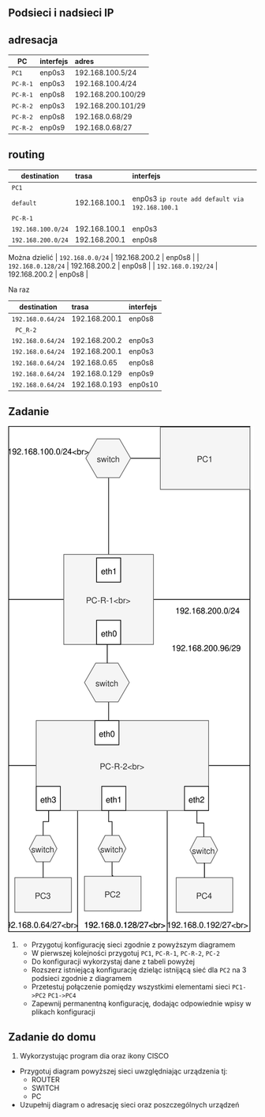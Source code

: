 Podsieci i nadsieci IP
----------------------

adresacja
-----------------------------------------------------
| PC     |  interfejs   | adres  |
| --------- |:-------------| :---------------| 
| ``PC1``   | enp0s3 | 192.168.100.5/24     |
| ``PC-R-1``| enp0s3 | 192.168.100.4/24      |
| ``PC-R-1``| enp0s8 | 192.168.200.100/29     |
| ``PC-R-2``| enp0s3 | 192.168.200.101/29     |
| ``PC-R-2``| enp0s8 | 192.168.0.68/29   |
| ``PC-R-2``| enp0s9 | 192.168.0.68/27 |

routing
-------

| destination | trasa | interfejs  |
| --------- |:-------------| :---------------| 
| ``PC1``     |  | |
| ``default`` | 192.168.100.1 | enp0s3 ``ip route add default via 192.168.100.1``| 
| ``PC-R-1``  |  |        |
| ``192.168.100.0/24`` | 192.168.100.1  | enp0s3      |
| ``192.168.200.0/24``  | 192.168.200.1 | enp0s8      |

Można dzielić
| ``192.168.0.0/24``  | 192.168.200.2 | enp0s8      |
| ``192.168.0.128/24``  | 192.168.200.2 | enp0s8      |
| ``192.168.0.192/24``  | 192.168.200.2 | enp0s8      |

Na raz

| destination | trasa | interfejs  |
| --------- |:-------------| :---------------| 
| ``192.168.0.64/24``  | 192.168.200.1 | enp0s8      |
|`` PC_R-2``| | |
| ``192.168.0.64/24``  | 192.168.200.2 | enp0s3      |
| ``192.168.0.64/24``  | 192.168.200.1 | enp0s3      |
| ``192.168.0.64/24``  | 192.168.0.65 | enp0s8      |
| ``192.168.0.64/24``  | 192.168.0.129 | enp0s9      |
| ``192.168.0.64/24``  | 192.168.0.193 | enp0s10      |

Zadanie
------------

![zadanie 5](https://github.com/Nissmel/sk-2019/blob/master/cwiczenia-5/pobrane.svg)

1.
   * Przygotuj konfigurację sieci zgodnie z powyższym diagramem
   * W pierwszej kolejności przygotuj ``PC1``, ``PC-R-1``, ``PC-R-2``, ``PC-2``
   * Do konfiguracji wykorzystaj dane z tabeli powyżej
   * Rozszerz istniejącą konfigurację dzieląc istnijącą sieć dla ``PC2`` na 3 podsieci zgodnie z diagramem
   * Przetestuj połączenie pomiędzy wszystkimi elementami sieci ``PC1->PC2`` ``PC1->PC4``
   * Zapewnij permanentną konfigurację, dodając odpowiednie wpisy w plikach konfiguracji

Zadanie do domu
---------------

1. Wykorzystując program dia oraz ikony CISCO
  * Przygotuj diagram powyższej sieci uwzględniając urządzenia tj:
    * ROUTER
    * SWITCH
    * PC
  * Uzupełnij diagram o adresację sieci oraz poszczególnych urządzeń
  
